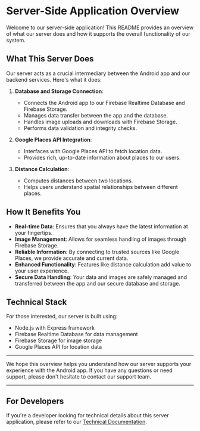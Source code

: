 # Server-Side Application Overview

Welcome to our server-side application! This README provides an overview of what our server does and how it supports the overall functionality of our system.

## What This Server Does

Our server acts as a crucial intermediary between the Android app and our backend services. Here's what it does:

1. **Database and Storage Connection**: 
   - Connects the Android app to our Firebase Realtime Database and Firebase Storage.
   - Manages data transfer between the app and the database.
   - Handles image uploads and downloads with Firebase Storage.
   - Performs data validation and integrity checks.

2. **Google Places API Integration**:
   - Interfaces with Google Places API to fetch location data.
   - Provides rich, up-to-date information about places to our users.

3. **Distance Calculation**:
   - Computes distances between two locations.
   - Helps users understand spatial relationships between different places.

## How It Benefits You

- **Real-time Data**: Ensures that you always have the latest information at your fingertips.
- **Image Management**: Allows for seamless handling of images through Firebase Storage.
- **Reliable Information**: By connecting to trusted sources like Google Places, we provide accurate and current data.
- **Enhanced Functionality**: Features like distance calculation add value to your user experience.
- **Secure Data Handling**: Your data and images are safely managed and transferred between the app and our secure database and storage.

## Technical Stack

For those interested, our server is built using:
- Node.js with Express framework
- Firebase Realtime Database for data management
- Firebase Storage for image storage
- Google Places API for location data

---

We hope this overview helps you understand how our server supports your experience with the Android app. If you have any questions or need support, please don't hesitate to contact our support team.

---

## For Developers

If you're a developer looking for technical details about this server application, please refer to our [Technical Documentation](TECHNICAL.md).